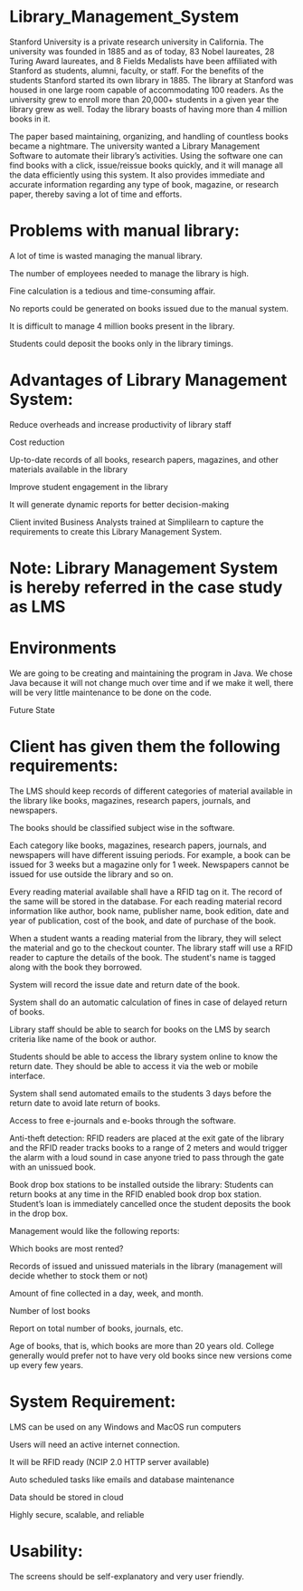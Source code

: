 # Library_Management_System
Stanford University is a private research university in California. The university was founded in 1885 and as of today, 83 Nobel laureates, 28 Turing Award laureates, and 8 Fields Medalists have been affiliated with Stanford as students, alumni, faculty, or staff. 
For the benefits of the students Stanford started its own library in 1885. The library at Stanford was housed in one large room capable of accommodating 100 readers. As the university grew to enroll more than 20,000+ students in a given year the library grew as well. Today the library boasts of having more than 4 million books in it.

The paper based maintaining, organizing, and handling of countless books became a nightmare. The university wanted a Library Management Software to automate their library’s activities. Using the software one can find books with a click, issue/reissue books quickly, and it will manage all the data efficiently using this system. It also provides immediate and accurate information regarding any type of book, magazine, or research paper, thereby saving a lot of time and efforts.

# Problems with manual library:

A lot of time is wasted managing the manual library.

The number of employees needed to manage the library is high.

Fine calculation is a tedious and time-consuming affair.

No reports could be generated on books issued due to the manual system.

It is difficult to manage 4 million books present in the library.

Students could deposit the books only in the library timings.


# Advantages of Library Management System:

Reduce overheads and increase productivity of library staff 

Cost reduction

Up-to-date records of all books, research papers, magazines, and other materials available in the library

Improve student engagement in the library

It will generate dynamic reports for better decision-making


Client invited Business Analysts trained at Simplilearn to capture the requirements to create this Library Management System. 

 
# Note: Library Management System is hereby referred in the case study as LMS

 

# Environments

We are going to be creating and maintaining the program in Java. We chose Java because it will not change much over time and if we make it well, there will be very little maintenance to be done on the code. 


Future State


# Client has given them the following requirements:

The LMS should keep records of different categories of material available in the library like books, magazines, research papers, journals, and newspapers. 

The books should be classified subject wise in the software.

Each category like books, magazines, research papers, journals, and newspapers will have different issuing periods. For example, a book can be issued for 3 weeks but a magazine only for 1 week. Newspapers cannot be issued for use outside the library and so on.

Every reading material available shall have a RFID tag on it. The record of the same will be stored in the database. For each reading material record information like author, book name, publisher name, book edition, date and year of publication, cost of the book, and date of purchase of the book.

When a student wants a reading material from the library, they will select the material and go to the checkout counter. The library staff will use a RFID reader to capture the details of the book. The student's name is tagged along with the book they borrowed. 

System will record the issue date and return date of the book. 

System shall do an automatic calculation of fines in case of delayed return of books.

Library staff should be able to search for books on the LMS by search criteria like name of the book or author.

Students should be able to access the library system online to know the return date. They should be able to access it via the web or mobile interface.

System shall send automated emails to the students 3 days before the return date to avoid late return of books. 

Access to free e-journals and e-books through the software.

Anti-theft detection: RFID readers are placed at the exit gate of the library and the RFID reader tracks books to a range of 2 meters and would trigger the alarm with a loud sound in case anyone tried to pass through the gate with an unissued book. 

Book drop box stations to be installed outside the library: Students can return books at any time in the RFID enabled book drop box station. Student’s loan is immediately cancelled once the student deposits the book in the drop box.

Management would like the following reports:

Which books are most rented?

Records of issued and unissued materials in the library (management will decide whether to stock them or not)

Amount of fine collected in a day, week, and month.

Number of lost books

Report on total number of books, journals, etc.

Age of books, that is, which books are more than 20 years old. College generally would prefer not to have very old books since new versions come up every few years.

 

# System Requirement:

LMS can be used on any Windows and MacOS run computers 

Users will need an active internet connection.

It will be RFID ready (NCIP 2.0 HTTP server available)

Auto scheduled tasks like emails and database maintenance

Data should be stored in cloud

Highly secure, scalable, and reliable

 

# Usability:

The screens should be self-explanatory and very user friendly.

